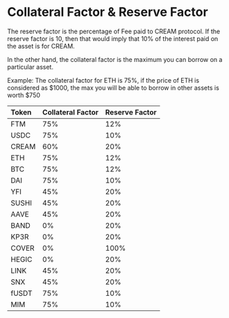 # Collateral Factor & Reserve Factor

The reserve factor is the percentage of Fee paid to CREAM protocol. If the reserve factor is 10, then that would imply that 10% of the interest paid on the asset is for CREAM.

In the other hand, the collateral factor is the maximum you can borrow on a particular asset.

Example: The collateral factor for ETH is 75%, if the price of ETH is considered as $1000, the max you will be able to borrow in other assets is worth $750

| Token | Collateral Factor | Reserve Factor |
| :--- | :--- | :--- |
| FTM | 75% | 12% |
| USDC | 75% | 10% |
| CREAM | 60% | 20% |
| ETH | 75% | 12% |
| BTC | 75% | 12% |
| DAI | 75% | 10% |
| YFI | 45% | 20% |
| SUSHI | 45% | 20% |
| AAVE | 45% | 20% |
| BAND | 0% | 20% |
| KP3R | 0% | 20% |
| COVER | 0% | 100% |
| HEGIC | 0% | 20% |
| LINK | 45% | 20% |
| SNX | 45% | 20% |
| fUSDT | 75% | 10% |
| MIM | 75% | 10% |



